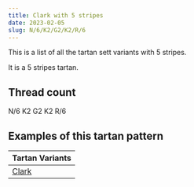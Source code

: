 ```yaml
---
title: Clark with 5 stripes
date: 2023-02-05
slug: N/6/K2/G2/K2/R/6
---
```

This is a list of all the tartan sett variants with 5 stripes.

It is a 5 stripes tartan.


## Thread count
N/6 K2 G2 K2 R/6

## Examples of this tartan pattern

| Tartan Variants |
|---------------|
| [Clark](/variants/n/6/k2/g2/k2/r/6-g004c00-k000000-nd0d0d0-rc80000)||
